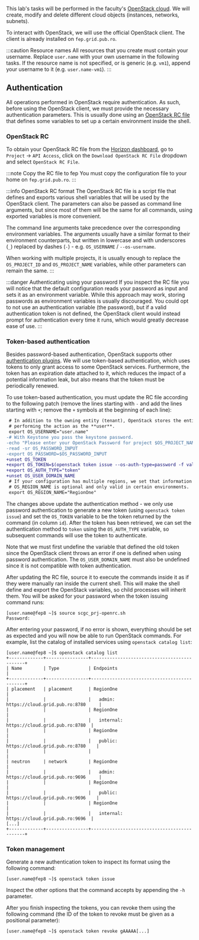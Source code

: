 This lab's tasks will be performed in the faculty's [OpenStack cloud][]. We will
create, modify and delete different cloud objects (instances, networks,
subnets).

To interact with OpenStack, we will use the official OpenStack client. The
client is already installed on `fep.grid.pub.ro`.

:::caution Resource names
All resources that you create must contain your username. Replace `user.name`
with your own username in the following tasks. If the resource name is not
specified, or is generic (e.g. `vm1`), append your username to it (e.g.
`user.name-vm1`).
:::


## Authentication

All operations performed in OpenStack require authentication. As such,
before using the OpenStack client, we must provide the necessary authentication
parameters. This is usually done using an [OpenStack RC file][] that defines
some variables to set up a certain environment inside the shell.


### OpenStack RC

To obtain your OpenStack RC file from the [Horizon dashboard][], go to `Project`
&rarr; `API Access`, click on the `Download OpenStack RC File` dropdown and
select `OpenStack RC File`.

:::note Copy the RC file to fep
You must copy the configuration file to your home on `fep.grid.pub.ro`.
:::

:::info OpenStack RC format
The OpenStack RC file is a script file that defines and exports various shell
variables that will be used by the OpenStack client. The parameters can also be
passed as command line arguments, but since most of them will be the same
for all commands, using exported variables is more convenient.

The command line arguments take precedence over the corresponding environment
variables. The arguments usually have a similar format to their environment
counterparts, but written in lowercase and with underscores (`_`) replaced by
dashes (`-`) - e.g.  `OS_USERNAME` / `--os-username`.

When working with multiple projects, it is usually enough to replace the
`OS_PROJECT_ID` and `OS_PROJECT_NAME` variables, while other parameters can
remain the same.
:::

:::danger Authenticating using your password
If you inspect the RC file you will notice that the default configuration
reads your password as input and sets it as an environment variable. While this
approach may work, storing passwords as environment variables is usually
discouraged. You could opt to not use an authentication variable (the password),
but if a valid authentication token is not defined, the OpenStack client would
instead prompt for authentication every time it runs, which would greatly
decrease ease of use.
:::


### Token-based authentication

Besides password-based authentication, OpenStack supports other [authentication
plugins][]. We will use token-based authentication, which uses tokens to only
grant access to some OpenStack services. Furthermore, the token has an
expiration date attached to it, which reduces the impact of a potential
information leak, but also means that the token must be periodically renewed.

To use token-based authentication, you must update the RC file according to the
following patch (remove the lines starting with `-` and add the lines starting
with `+`; remove the `+` symbols at the beginning of each line):

```diff
 # In addition to the owning entity (tenant), OpenStack stores the entity
 # performing the action as the **user**.
 export OS_USERNAME="user.name"
-# With Keystone you pass the keystone password.
-echo "Please enter your OpenStack Password for project $OS_PROJECT_NAME as user $OS_USERNAME: "
-read -sr OS_PASSWORD_INPUT
-export OS_PASSWORD=$OS_PASSWORD_INPUT
+unset OS_TOKEN
+export OS_TOKEN=$(openstack token issue --os-auth-type=password -f value -c id)
+export OS_AUTH_TYPE="token"
+unset OS_USER_DOMAIN_NAME
 # If your configuration has multiple regions, we set that information here.
 # OS_REGION_NAME is optional and only valid in certain environments.
 export OS_REGION_NAME="RegionOne"
```

The changes above update the authentication method - we only use password
authentication to generate a new token (using `openstack token issue`) and set
the `OS_TOKEN` variable to be the token returned by the command (in column
`id`). After the token has been retrieved, we can set the authentication method
to `token` using the `OS_AUTH_TYPE` variable, so subsequent commands will use
the token to authenticate.

Note that we must first undefine the variable that defined the old token since
the OpenStack client throws an error if one is defined when using password
authentication. The `OS_USER_DOMAIN_NAME` must also be undefined since it is not
compatible with token authentication.

After updating the RC file, source it to execute the commands inside it as if
they were manually ran inside the current shell. This will make the shell define
and export the OpenStack variables, so child processes will inherit them. You
will be asked for your password when the token issuing command runs:

```shell-session
[user.name@fep8 ~]$ source scgc_prj-openrc.sh
Password:
```

After entering your password, if no error is shown, everything should be set as
expected and you will now be able to run OpenStack commands. For example, list
the catalog of installed services using `openstack catalog list`:

```shell-session
[user.name@fep8 ~]$ openstack catalog list
+-------------+----------------+---------------------------------------------+
| Name        | Type           | Endpoints                                   |
+-------------+----------------+---------------------------------------------+
| placement   | placement      | RegionOne                                   |
|             |                |   admin: https://cloud.grid.pub.ro:8780     |
|             |                | RegionOne                                   |
|             |                |   internal: https://cloud.grid.pub.ro:8780  |
|             |                | RegionOne                                   |
|             |                |   public: https://cloud.grid.pub.ro:8780    |
|             |                |                                             |
| neutron     | network        | RegionOne                                   |
|             |                |   admin: https://cloud.grid.pub.ro:9696     |
|             |                | RegionOne                                   |
|             |                |   public: https://cloud.grid.pub.ro:9696    |
|             |                | RegionOne                                   |
|             |                |   internal: https://cloud.grid.pub.ro:9696  |
[...]
+-------------+----------------+---------------------------------------------+
```


### Token management

Generate a new authentication token to inspect its format using the following
command:

```shell-session
[user.name@fep8 ~]$ openstack token issue
```

Inspect the other options that the command accepts by appending the `-h`
parameter.

After you finish inspecting the tokens, you can revoke them using the following
command (the ID of the token to revoke must be given as a positional parameter):

```shell-session
[user.name@fep8 ~]$ openstack token revoke gAAAAA[...]
```


[Openstack RC file]: https://docs.openstack.org/ocata/user-guide/common/cli-set-environment-variables-using-openstack-rc.html
[OpenStack cloud]: https://cloud.grid.pub.ro/
[Horizon dashboard]: https://cloud.grid.pub.ro/
[authentication plugins]: https://docs.openstack.org/python-openstackclient/wallaby/cli/authentication.html

